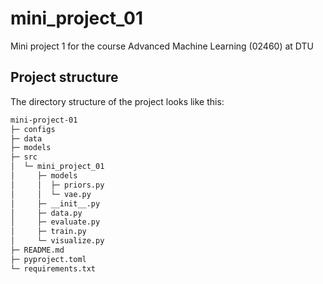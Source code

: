 # mini_project_01

Mini project 1 for the course Advanced Machine Learning (02460) at DTU

## Project structure

The directory structure of the project looks like this:
```txt
mini-project-01        
├─ configs             
├─ data                
├─ models              
├─ src                 
│  └─ mini_project_01  
│     ├─ models        
│     │  ├─ priors.py  
│     │  └─ vae.py     
│     ├─ __init__.py   
│     ├─ data.py       
│     ├─ evaluate.py   
│     ├─ train.py      
│     └─ visualize.py  
├─ README.md           
├─ pyproject.toml      
└─ requirements.txt    
```


